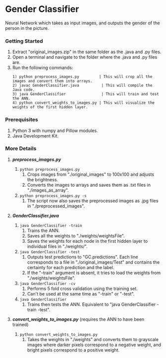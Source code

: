 # Gender Classifier
Neural Network which takes as input images, and outputs the gender of the person in the picture.

### Getting Started
1) Extract "original_images.zip" in the same folder as the .java and .py files.
2) Open a terminal and navigate to the folder where the .java and .py files are.
3) Run the following commands:
	```
	1) python preprocess_images.py         | This will crop all the images and convert them into arrays.
	2) javac GenderClassifier.java          | This will compile the Java code.
	3) java GenderClassifier                | This will train and test the ANN.
	4) python convert_weights_to_images.py | This will visualize the weights of the first hidden layer.
	```
    
### Prerequisites
1) Python 3 with numpy and Pillow modules. 
2) Java Development Kit.

### More Details
1) ***preprocess_images.py***
    1) ```python preprocess_images.py```
        1) Crops images from "./original_images" to 100x100 and adjusts the brightness.
        2) Converts the images to arrays and saves them as .txt files in "./images_as_array".
    2) ```python preprocess_images.py -s```
        1) The script now also saves the preprocessed images as .jpg files in "./preprocessed_images".
    
2) ***GenderClassifier.java***
    1) ```java GenderClassifier -train```
        1) Trains the ANN.
        2) Saves all the weights to "./weights/weightsFile".
        3) Saves the weights for each node in the first hidden layer to individual files in "./weights/".
    2) ```java GenderClassifier -test```
        1) Outputs test predictions to "GC.predictions". Each line corresponds to a file in "./original_images/Test" and contains the certainty for each prediction and the label.
        2) If the "-train" argument is absent, it tries to load the weights from "./weights/weightsFile".
    3) ```java GenderClassifier -cv```
        1) Performs 5 fold cross validation using the training set.
        2) Can't be used at the same time as "-train" or "-test".
    4) ```java GenderClassifier```
        1) Trains then tests the ANN. Equivalent to "java GenderClassifier -train -test".
        
3) ***convert_weights_to_images.py*** (requires the ANN to have been trained)
    1) ```python convert_weights_to_images.py```
    	1) Takes the weights in "./weights" and converts them to grayscale images where darker pixels correspond to a negative weight, and bright pixels correspond to a positive weight. 
